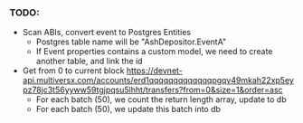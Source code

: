 ### TODO:

- Scan ABIs, convert event to Postgres Entities
  - Postgres table name will be "AshDepositor.EventA"
  - If Event properties contains a custom model, we need to create another table, and link the id
- Get from 0 to current block https://devnet-api.multiversx.com/accounts/erd1qqqqqqqqqqqqqpgqv49mkah22xp5eypz78jc3t56yyww59tgjpqsu5lhht/transfers?from=0&size=1&order=asc
  - For each batch (50), we count the return length array, update to db
  - For each batch (50), we update this batch into db
